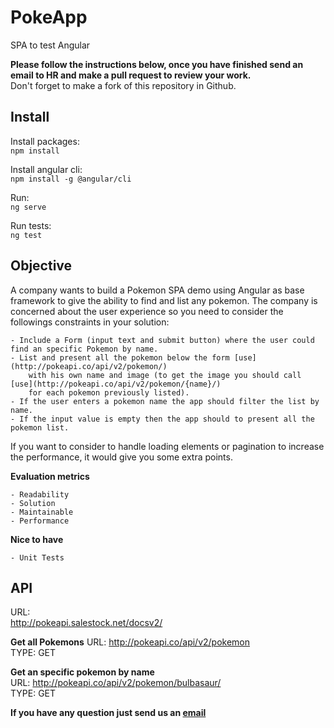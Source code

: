 # PokeApp
SPA to test Angular


**Please follow the instructions below, once you have finished send an email to HR and make a pull request to review your work.** <br>
Don't forget to make a fork of this repository in Github.

## Install

Install packages:<br>
`npm install`

Install angular cli:<br>
`npm install -g @angular/cli`

Run:<br>
`ng serve`

Run tests:<br>
`ng test`


## Objective
A company wants to build a Pokemon SPA demo using Angular as base framework to give the ability to find and list any pokemon.
The company is concerned about the user experience so you need to consider the followings constraints in your solution:

    - Include a Form (input text and submit button) where the user could find an specific Pokemon by name.
    - List and present all the pokemon below the form [use](http://pokeapi.co/api/v2/pokemon/)
        with his own name and image (to get the image you should call [use](http://pokeapi.co/api/v2/pokemon/{name}/)
        for each pokemon previously listed).
    - If the user enters a pokemon name the app should filter the list by name.
    - If the input value is empty then the app should to present all the pokemon list.

If you want to consider to handle loading elements or pagination to increase the performance, it would give you some extra points.

**Evaluation metrics**<br>

    - Readability
    - Solution
    - Maintainable
    - Performance

**Nice to have**

    - Unit Tests


## API
URL:<br>
http://pokeapi.salestock.net/docsv2/


**Get all Pokemons**
URL: http://pokeapi.co/api/v2/pokemon<br>
TYPE: GET 

**Get an specific pokemon by name**<br>
URL: http://pokeapi.co/api/v2/pokemon/bulbasaur/<br>
TYPE: GET 


**If you have any question just send us an [email](e.mendoza@4thsource.com)**


